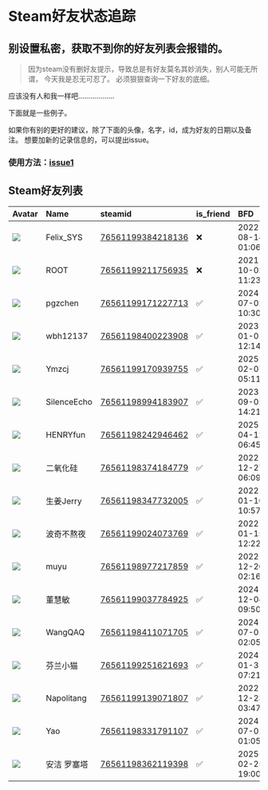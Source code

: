 # Steam好友状态追踪
## 别设置私密，获取不到你的好友列表会报错的。

> 因为steam没有删好友提示，导致总是有好友莫名其妙消失，别人可能无所谓，
> 今天我是忍无可忍了。 必须狠狠查询一下好友的底细。

应该没有人和我一样吧………………

下面就是一些例子。

如果你有别的更好的建议，除了下面的头像，名字，id，成为好友的日期以及备注。 想要加新的记录信息的，可以提出issue。

### 使用方法：[issue1](https://github.com/systemannounce/SteamFriends/issues/1)

## Steam好友列表

| Avatar                                                                            | Name        | steamid                                                                     | is_friend   | BFD                 | Remark   | removed_time        |
|:----------------------------------------------------------------------------------|:------------|:----------------------------------------------------------------------------|:------------|:--------------------|:---------|:--------------------|
| ![](https://avatars.steamstatic.com/d41abd4be0b3769e1919802da758591a11639b13.jpg) | Felix_SYS   | [76561199384218136](https://steamcommunity.com/profiles/76561199384218136/) | ❌           | 2022-08-14 01:06:38 |          | 2025-07-04 22:31:39 |
| ![](https://avatars.steamstatic.com/ef15d4fa577672454e11c4dc5fbfa9fc71722ede.jpg) | ROOT        | [76561199211756935](https://steamcommunity.com/profiles/76561199211756935/) | ❌           | 2021-10-02 11:23:03 |          | 2025-07-04 22:31:39 |
| ![](https://avatars.steamstatic.com/6bbb3b37b327b3f37b8dc98abeceb491a86731eb.jpg) | pgzchen     | [76561199171227713](https://steamcommunity.com/profiles/76561199171227713/) | ✅           | 2024-07-02 10:30:45 |          |                     |
| ![](https://avatars.steamstatic.com/a2feed610e08f3ab8287ab0b55f24dfde78ad004.jpg) | wbh12137    | [76561198400223908](https://steamcommunity.com/profiles/76561198400223908/) | ✅           | 2023-01-01 12:14:33 |          |                     |
| ![](https://avatars.steamstatic.com/db15e27195a29caa5a9358a7fd4346003de1494a.jpg) | Ymzcj       | [76561199170939755](https://steamcommunity.com/profiles/76561199170939755/) | ✅           | 2025-02-07 05:11:20 |          |                     |
| ![](https://avatars.steamstatic.com/a699f0ad8f92820c621a221508733e4bfea103e9.jpg) | SilenceEcho | [76561198994183907](https://steamcommunity.com/profiles/76561198994183907/) | ✅           | 2023-09-02 14:21:41 |          |                     |
| ![](https://avatars.steamstatic.com/bf251b42d11a028fdf466fa98fe369a2a29b50fd.jpg) | HENRYfun    | [76561198242946462](https://steamcommunity.com/profiles/76561198242946462/) | ✅           | 2025-04-12 06:45:56 |          |                     |
| ![](https://avatars.steamstatic.com/c7207c48747826f929c0dd4f859e930ae6ee0139.jpg) | 二氧化硅        | [76561198374184779](https://steamcommunity.com/profiles/76561198374184779/) | ✅           | 2022-12-27 06:09:38 |          |                     |
| ![](https://avatars.steamstatic.com/be207b2cb10f2f2397f6c9aaa0965e70f7ec11ea.jpg) | 生姜Jerry     | [76561198347732005](https://steamcommunity.com/profiles/76561198347732005/) | ✅           | 2022-01-16 10:57:06 |          |                     |
| ![](https://avatars.steamstatic.com/0873614cc6c4d0827e22511b6caf8ceee24cc1cb.jpg) | 波奇不熬夜       | [76561199024073769](https://steamcommunity.com/profiles/76561199024073769/) | ✅           | 2022-01-15 12:22:26 |          |                     |
| ![](https://avatars.steamstatic.com/13f0463993782325f841ccefe81a15a019fb1bb8.jpg) | muyu        | [76561198977217859](https://steamcommunity.com/profiles/76561198977217859/) | ✅           | 2022-12-26 02:16:35 |          |                     |
| ![](https://avatars.steamstatic.com/46c50752a258b80a6542ce5140b84473b6111d88.jpg) | 董慧敏         | [76561199037784925](https://steamcommunity.com/profiles/76561199037784925/) | ✅           | 2024-12-04 09:50:11 |          |                     |
| ![](https://avatars.steamstatic.com/dd9c21f3952a1ddf0718d35d175c84e7fe2e01e0.jpg) | WangQAQ     | [76561198411071705](https://steamcommunity.com/profiles/76561198411071705/) | ✅           | 2024-07-01 02:05:14 |          |                     |
| ![](https://avatars.steamstatic.com/ba835d4a9dfa8c3686e5a507900e443a37e2e994.jpg) | 芬兰小猫        | [76561199251621693](https://steamcommunity.com/profiles/76561199251621693/) | ✅           | 2024-01-31 07:21:26 |          |                     |
| ![](https://avatars.steamstatic.com/263c672a9c412a82f4898134adcbcf08c2e1b667.jpg) | Napolitang  | [76561199139071807](https://steamcommunity.com/profiles/76561199139071807/) | ✅           | 2022-12-23 03:47:26 |          |                     |
| ![](https://avatars.steamstatic.com/632cd927fabdb100434bc6aa0ba375734f6bb486.jpg) | Yao         | [76561198331791107](https://steamcommunity.com/profiles/76561198331791107/) | ✅           | 2024-07-01 01:05:05 |          |                     |
| ![](https://avatars.steamstatic.com/bf251b42d11a028fdf466fa98fe369a2a29b50fd.jpg) | 安洁 罗塞塔      | [76561198362119398](https://steamcommunity.com/profiles/76561198362119398/) | ✅           | 2025-02-25 19:00:21 |          |                     |